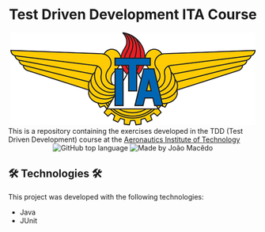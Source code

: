<div align="center">
   <h1> Test Driven Development ITA Course </h1>
   <img src="./assets/ITA_logo.png" alt="Aeronautics Institute of Technology">
 </div>
This is a repository containing the exercises developed in the TDD (Test Driven Development) course at the <a href="http://www.ita.br/">Aeronautics Institute of Technology</a>

<div align="center">
  <img alt="GitHub top language" src="https://img.shields.io/github/languages/top/joaomacedx/TDD-ITA-Course?style=flat?color=yellow" >
  <img alt="Made by João Macêdo" src="https://img.shields.io/badge/made%20by-João%20Macêdo-yellow">
 </div>

## 🛠 Technologies 🛠

This project was developed with the following technologies:

- Java 
- JUnit


